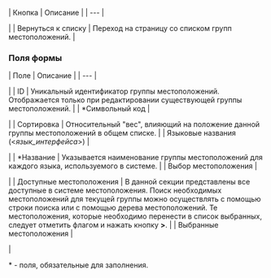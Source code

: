 | Кнопка | Описание |
| --- |

|
| Вернуться к списку | Переход на страницу со списком групп местоположений. |

  

### Поля формы

| Поле | Описание |
| --- |

|
| ID | Уникальный идентификатор группы местоположений. Отображается только при редактировании существующей группы местоположений. |
| \*Символьный код |

|
| Сортировка | Относительный "вес", влияющий на положение данной группы местоположений в общем списке. |
| Языковые названия (<*язык\_интерфейса*>) |

|
| \*Название | Указывается наименование группы местоположений для каждого языка, используемого в системе. |
| Выбор местоположения |

|
| Доступные местоположения | В данной секции представлены все доступные в системе местоположения. Поиск необходимых местоположений для текущей группы можно осуществлять с помощью строки поиска или с помощью дерева местоположений. Те местоположения, которые необходимо перенести в список выбранных, следует отметить флагом и нажать кнопку **>**. |
| Выбранные местоположения |

|

\* - поля, обязательные для заполнения.

<!--
<h4>Кнопки управления

| Кнопка | Описание |
| --- |

|
| Сохранить | Сохранение внесённых изменений. Переход на страницу со списком групп местоположений. |
| Применить |

|
| Отменить | Отмена внесённых изменений. Возврат первоначальных значений параметров. |
| Сохранить и добавить |